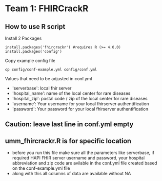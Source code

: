 # Team 1: FHIRCrackR

## How to use R script

Install 2 Packages

`install.packages('fhircrackr') #requires R (>= 4.0.0)`
`install.packages('config')`

Copy example config file

`cp config/conf-example.yml config/conf.yml`

Values that need to be adjusted in conf.yml
- 'serverbase': local fhir server
- 'hospital_name': name of the local center for rare diseases
- 'hospital_zip': postal code / zip of the local center for rare diseases
- 'username': Your username for your local fhirserver authentification
- 'password': Your password for your local fhirserver authentification

## Caution: leave last line in conf.yml empty

## umm_fhircrackr.R is for specific location
- before you run this file make sure all the parameters like serverbase, if required HAPI FHIR server username and password, your hospital abbreviation and zip code are avilable in the conf.yml file created based on the conf-example.yml file 
- along with this all columns of data are available without NA
